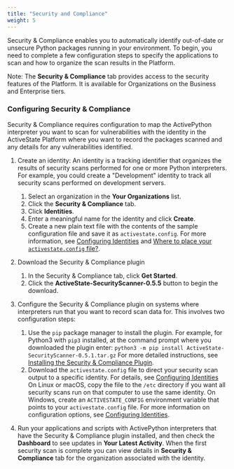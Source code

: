 ```yaml
---
title: "Security and Compliance"
weight: 5
---
```


Security & Compliance enables you to automatically identify out-of-date or unsecure Python packages running in your environment. To begin, you need to complete a few configuration steps to specify the applications to scan and how to organize the scan results in the Platform.<!--more-->

Note: The **Security & Compliance** tab provides access to the security features of the Platform. It is available for Organizations on the Business and Enterprise tiers.

### Configuring Security & Compliance

Security & Compliance requires configuration to map the ActivePython interpreter you want to scan for vulnerabilities with the identity in the ActiveState Platform where you want to record the packages scanned and any details for any vulnerabilities identified.

1. Create an identity: An identity is a tracking identifier that organizes the results of security scans performed for one or more Python interpreters. For example, you could create a "Development" identity to track all security scans performed on development servers.

    1. Select an organization in the **Your Organizations** list.
    1. Click the **Security & Compliance** tab.
    1. Click **Identities**.
    1. Enter a meaningful name for the identity and click **Create**.
    1. Create a new plain text file with the contents of the sample configuration file and save it as `activestate.config`. For more information, see [Configuring Identities](/security/create_config.html) and [Where to place your `activestate.config` file?](/security/config_placement.html).

1. Download the Security & Compliance plugin

    1. In the Security & Compliance tab, click **Get Started**.
    2. Click the **ActiveState-SecurityScanner-0.5.5** button to begin the download.


1. Configure the Security & Compliance plugin on systems where interpreters run that you want to record scan data for. This involves two configuration steps:

    1. Use the `pip` package manager to install the plugin. For example, for Python3 with `pip3` installed, at the command prompt where you downloaded the plugin enter: `python3 -m pip install ActiveState-SecurityScanner-0.5.1.tar.gz`
    For more detailed instructions, see [Installing the Security & Compliance Plugin](/security/install).
    1. Download the `activestate.config` file to direct your security scan output to a specific identity. For details, see [Configuring Identities](/security/create_config.html) On Linux or macOS, copy the file to the `/etc` directory if you want all security scans run on that computer to use the same identity. On Windows, create an `ACTIVESTATE_CONFIG` environment variable that points to your `activestate.config` file. For more information on configuration options, see [Configuring Identities](/security/config_placement.html).

1. Run your applications and scripts with ActivePython interpreters that have the Security & Compliance plugin installed, and then check the **Dashboard** to see updates in **Your Latest Activity**. When the first security scan is complete you can view details in **Security & Compliance** tab for the organization associated with the identity.  